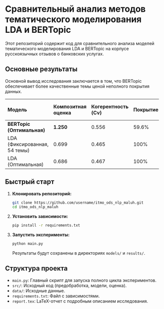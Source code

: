 # Сравнительный анализ методов тематического моделирования LDA и BERTopic

Этот репозиторий содержит код для сравнительного анализа моделей тематического моделирования LDA и BERTopic на корпусе русскоязычных отзывов о банковских услугах.

## Основные результаты

Основной вывод исследования заключается в том, что BERTopic обеспечивает более качественные темы ценой неполного покрытия данных.

| Модель | Композитная оценка | Когерентность (Cv) | Покрытие | Кол-во тем |
| :--- | :--- | :--- | :--- | :--- |
| **BERTopic (Оптимальная)** | **1.250** | 0.556 | 59.6% | 54 |
| LDA (Фиксированная, 54 темы) | 0.699 | 0.465 | 100% | 54 |
| LDA (Оптимальная) | 0.686 | 0.467 | 100% | 25 |

## Быстрый старт

1.  **Клонировать репозиторий:**
    ```bash
    git clone https://github.com/username/itmo_ods_nlp_maluh.git
    cd itmo_ods_nlp_maluh
    ```

2.  **Установить зависимости:**
    ```bash
    pip install -r requirements.txt
    ```

3.  **Запустить эксперименты:**
    ```bash
    python main.py
    ```
    Результаты будут сохранены в директориях `models/` и `results/`.

## Структура проекта

-   `main.py`: Главный скрипт для запуска полного цикла экспериментов.
-   `src/`: Исходный код (предобработка, модели, оценка).
-   `data/`: Исходные данные.
-   `requirements.txt`: Файл с зависимостями.
-   `report.tex`: LaTeX-отчет с подробным описанием исследования. 